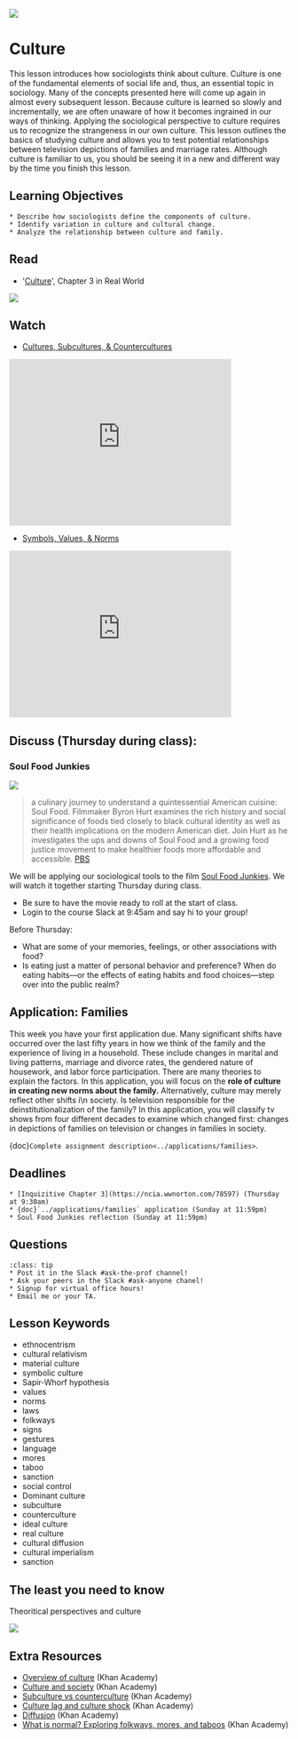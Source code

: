 ![](../images/REALWORLD7_FIG03_CO.jpg)

# Culture

This lesson introduces how sociologists think about culture. Culture is one of the fundamental elements of social life and, thus, an essential topic in sociology. Many of the concepts presented here will come up again in almost every subsequent lesson. Because culture is learned so slowly and incrementally, we are often unaware of how it becomes ingrained in our ways of thinking. Applying the sociological perspective to culture requires us to recognize the strangeness in our own culture. This lesson outlines the basics of studying culture and allows you to test potential relationships between television depictions of families and marriage rates. Although culture is familiar to us, you should be seeing it in a new and different way by the time you finish this lesson.


## Learning Objectives

```{admonition} By the end of this lesson, you will be able to:
* Describe how sociologists define the components of culture.
* Identify variation in culture and cultural change.  
* Analyze the relationship between culture and family.
```

## Read
* '[Culture](https://digital.wwnorton.com/87056)', Chapter 3 in Real World    

![](https://cdn.wwnorton.com/dam_booktitles/733/img/cover/9780393419337_300.jpeg)


## Watch
* [Cultures, Subcultures, & Countercultures](https://www.youtube.com/watch?v=RV50AV7-Iwc)








<iframe
    width="400"
    height="300"
    src="https://www.youtube.com/embed/RV50AV7-Iwc"
    frameborder="0"
    allowfullscreen
></iframe>




* [Symbols, Values, & Norms](https://www.youtube.com/watch?v=kGrVhM_Gi8k)





<iframe
    width="400"
    height="300"
    src="https://www.youtube.com/embed/kGrVhM_Gi8k"
    frameborder="0"
    allowfullscreen
></iframe>




## Discuss (Thursday during class):

### Soul Food Junkies


![](http://d1w3qdx2l9dyrg.cloudfront.net/webobjects/soul_food_junkies-clip-mezzanine.jpg)

> a culinary journey to understand a quintessential American cuisine: Soul Food. Filmmaker Byron Hurt examines the rich history and social significance of foods tied closely to black cultural identity as well as their health implications on the modern American diet. Join Hurt as he investigates the ups and downs of Soul Food and a growing food justice movement to make healthier foods more affordable and accessible. [PBS](http://www.pbs.org/black-culture/shows/list/soul-food-junkies/)



We will be applying our sociological tools to the film  [Soul Food Junkies](https://unc.kanopy.com/video/soul-food-junkies). We will watch it together starting Thursday during class.    
* Be sure to have the movie ready to roll at the start of class.
* Login to the course Slack at 9:45am and say hi to your group!

Before Thursday:
* What are some of your memories, feelings, or other associations with food?
* Is eating just a matter of personal behavior and preference? When do eating habits—or the effects of eating habits and food choices—step over into the public realm?


## Application: Families

This week you have your first application due. Many significant shifts have occurred over the last fifty years in how we think of the family and the experience of living in a household. These include changes in marital and living patterns, marriage and divorce rates, the gendered nature of housework, and labor force participation. There are many theories to explain the factors. In this application, you will focus on the **role of culture in creating new norms about the family.** Alternatively, culture may merely reflect other shifts i\n society. Is television responsible for the deinstitutionalization of the family? In this application, you will classify tv shows from four different decades to examine which changed first: changes in depictions of families on television or changes in families in society.

{doc}`Complete assignment description<../applications/families>`.

## Deadlines

```{admonition} Be sure to hand these in before the deadline   
* [Inquizitive Chapter 3](https://ncia.wwnorton.com/78597) (Thursday at 9:30am)
* {doc}`../applications/families` application (Sunday at 11:59pm)
* Soul Food Junkies reflection (Sunday at 11:59pm)

```

## Questions

```{admonition} Questions about assignments or the sociology of culture?
:class: tip
* Post it in the Slack #ask-the-prof channel!
* Ask your peers in the Slack #ask-anyone chanel!
* Signup for virtual office hours!
* Email me or your TA.
```

## Lesson Keywords

- ethnocentrism        
- cultural relativism   
- material culture     
- symbolic culture       
- Sapir-Whorf hypothesis
- values                 
- norms                
- laws                  
- folkways
- signs
- gestures
- language
- mores
- taboo
- sanction
- social control
- Dominant culture
- subculture
- counterculture
- ideal culture
- real culture
- cultural diffusion
- cultural imperialism
- sanction

## The least you need to know
Theoritical perspectives and culture

![](../images/REALWORLD7_TABLE03.01.jpg)

## Extra Resources

* [Overview of culture](https://youtu.be/Vo6W4kDv0cA) (Khan Academy)
* [Culture and society](https://youtu.be/QQsBM1dZLO4) (Khan Academy)
* [Subculture vs counterculture](https://youtu.be/4qoE3OVy4Vo) (Khan Academy)
* [Culture lag and culture shock](https://youtu.be/rm4pzNYDHAI) (Khan Academy)
* [Diffusion](https://youtu.be/W3_A_A0XBiY) (Khan Academy)
* [What is normal? Exploring folkways, mores, and taboos](https://youtu.be/tOEz6RC0aVo) (Khan Academy)
